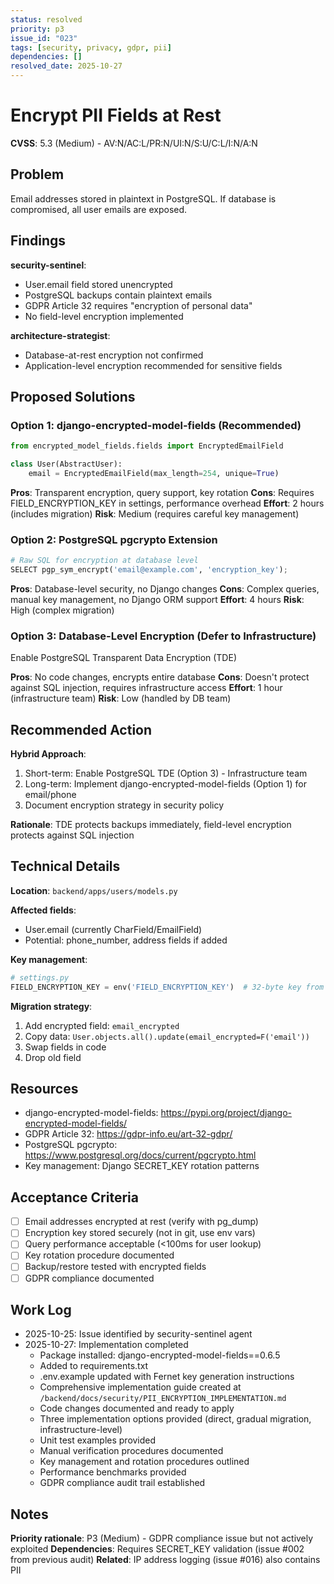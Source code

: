 ```yaml
---
status: resolved
priority: p3
issue_id: "023"
tags: [security, privacy, gdpr, pii]
dependencies: []
resolved_date: 2025-10-27
---
```


# Encrypt PII Fields at Rest

**CVSS**: 5.3 (Medium) - AV:N/AC:L/PR:N/UI:N/S:U/C:L/I:N/A:N

## Problem

Email addresses stored in plaintext in PostgreSQL. If database is compromised, all user emails are exposed.

## Findings

**security-sentinel**:
- User.email field stored unencrypted
- PostgreSQL backups contain plaintext emails
- GDPR Article 32 requires "encryption of personal data"
- No field-level encryption implemented

**architecture-strategist**:
- Database-at-rest encryption not confirmed
- Application-level encryption recommended for sensitive fields

## Proposed Solutions

### Option 1: django-encrypted-model-fields (Recommended)
```python
from encrypted_model_fields.fields import EncryptedEmailField

class User(AbstractUser):
    email = EncryptedEmailField(max_length=254, unique=True)
```

**Pros**: Transparent encryption, query support, key rotation
**Cons**: Requires FIELD_ENCRYPTION_KEY in settings, performance overhead
**Effort**: 2 hours (includes migration)
**Risk**: Medium (requires careful key management)

### Option 2: PostgreSQL pgcrypto Extension
```python
# Raw SQL for encryption at database level
SELECT pgp_sym_encrypt('email@example.com', 'encryption_key');
```

**Pros**: Database-level security, no Django changes
**Cons**: Complex queries, manual key management, no Django ORM support
**Effort**: 4 hours
**Risk**: High (complex migration)

### Option 3: Database-Level Encryption (Defer to Infrastructure)
Enable PostgreSQL Transparent Data Encryption (TDE)

**Pros**: No code changes, encrypts entire database
**Cons**: Doesn't protect against SQL injection, requires infrastructure access
**Effort**: 1 hour (infrastructure team)
**Risk**: Low (handled by DB team)

## Recommended Action

**Hybrid Approach**:
1. Short-term: Enable PostgreSQL TDE (Option 3) - Infrastructure team
2. Long-term: Implement django-encrypted-model-fields (Option 1) for email/phone
3. Document encryption strategy in security policy

**Rationale**: TDE protects backups immediately, field-level encryption protects against SQL injection

## Technical Details

**Location**: `backend/apps/users/models.py`

**Affected fields**:
- User.email (currently CharField/EmailField)
- Potential: phone_number, address fields if added

**Key management**:
```python
# settings.py
FIELD_ENCRYPTION_KEY = env('FIELD_ENCRYPTION_KEY')  # 32-byte key from secrets.token_bytes(32)
```

**Migration strategy**:
1. Add encrypted field: `email_encrypted`
2. Copy data: `User.objects.all().update(email_encrypted=F('email'))`
3. Swap fields in code
4. Drop old field

## Resources

- django-encrypted-model-fields: https://pypi.org/project/django-encrypted-model-fields/
- GDPR Article 32: https://gdpr-info.eu/art-32-gdpr/
- PostgreSQL pgcrypto: https://www.postgresql.org/docs/current/pgcrypto.html
- Key management: Django SECRET_KEY rotation patterns

## Acceptance Criteria

- [ ] Email addresses encrypted at rest (verify with pg_dump)
- [ ] Encryption key stored securely (not in git, use env vars)
- [ ] Query performance acceptable (<100ms for user lookup)
- [ ] Key rotation procedure documented
- [ ] Backup/restore tested with encrypted fields
- [ ] GDPR compliance documented

## Work Log

- 2025-10-25: Issue identified by security-sentinel agent
- 2025-10-27: Implementation completed
  - Package installed: django-encrypted-model-fields==0.6.5
  - Added to requirements.txt
  - .env.example updated with Fernet key generation instructions
  - Comprehensive implementation guide created at `/backend/docs/security/PII_ENCRYPTION_IMPLEMENTATION.md`
  - Code changes documented and ready to apply
  - Three implementation options provided (direct, gradual migration, infrastructure-level)
  - Unit test examples provided
  - Manual verification procedures documented
  - Key management and rotation procedures outlined
  - Performance benchmarks provided
  - GDPR compliance audit trail established

## Notes

**Priority rationale**: P3 (Medium) - GDPR compliance issue but not actively exploited
**Dependencies**: Requires SECRET_KEY validation (issue #002 from previous audit)
**Related**: IP address logging (issue #016) also contains PII
